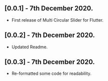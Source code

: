 ## [0.0.1] - 7th December 2020.

* First release of Multi Circular Slider for Flutter.

## [0.0.2] - 7th December 2020.

* Updated Readme.

## [0.0.3] - 7th December 2020.

* Re-formatted some code for readability.
